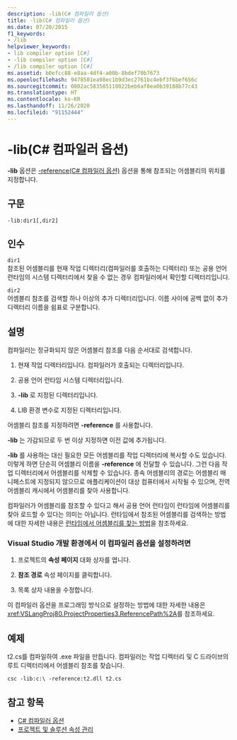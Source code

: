```yaml
---
description: -lib(C# 컴파일러 옵션)
title: -lib(C# 컴파일러 옵션)
ms.date: 07/20/2015
f1_keywords:
- /lib
helpviewer_keywords:
- lib compiler option [C#]
- -lib compiler option [C#]
- /lib compiler option [C#]
ms.assetid: b0efcc88-e8aa-4df4-a00b-8bdef70b7673
ms.openlocfilehash: 9478501ea98ec1b9d3ec2761bc4ebf3f6bef656c
ms.sourcegitcommit: 0802ac583585110022beb6af8ea0b39188b77c43
ms.translationtype: HT
ms.contentlocale: ko-KR
ms.lasthandoff: 11/26/2020
ms.locfileid: "91152444"
---
```

# <a name="-lib-c-compiler-options"></a>-lib(C# 컴파일러 옵션)

**-lib** 옵션은 [-reference(C# 컴파일러 옵션)](./reference-compiler-option.md) 옵션을 통해 참조되는 어셈블리의 위치를 지정합니다.  
  
## <a name="syntax"></a>구문  
  
```console  
-lib:dir1[,dir2]  
```  
  
## <a name="arguments"></a>인수  

 `dir1`  
 참조된 어셈블리를 현재 작업 디렉터리(컴파일러를 호출하는 디렉터리) 또는 공용 언어 런타임의 시스템 디렉터리에서 찾을 수 없는 경우 컴파일러에서 확인할 디렉터리입니다.  
  
 `dir2`  
 어셈블리 참조를 검색할 하나 이상의 추가 디렉터리입니다. 이름 사이에 공백 없이 추가 디렉터리 이름을 쉼표로 구분합니다.  
  
## <a name="remarks"></a>설명  

 컴파일러는 정규화되지 않은 어셈블리 참조를 다음 순서대로 검색합니다.  
  
1. 현재 작업 디렉터리입니다. 컴파일러가 호출되는 디렉터리입니다.  
  
2. 공용 언어 런타임 시스템 디렉터리입니다.  
  
3. **-lib** 로 지정된 디렉터리입니다.  
  
4. LIB 환경 변수로 지정된 디렉터리입니다.  
  
 어셈블리 참조를 지정하려면 **-reference** 를 사용합니다.  
  
 **-lib** 는 가감되므로 두 번 이상 지정하면 이전 값에 추가됩니다.  
  
 **-lib** 를 사용하는 대신 필요한 모든 어셈블리를 작업 디렉터리에 복사할 수도 있습니다. 이렇게 하면 단순히 어셈블리 이름을 **-reference** 에 전달할 수 있습니다. 그런 다음 작업 디렉터리에서 어셈블리를 삭제할 수 있습니다. 종속 어셈블리의 경로는 어셈블리 매니페스트에 지정되지 않으므로 애플리케이션이 대상 컴퓨터에서 시작될 수 있으며, 전역 어셈블리 캐시에서 어셈블리를 찾아 사용합니다.  
  
 컴파일러가 어셈블리를 참조할 수 있다고 해서 공용 언어 런타임이 런타임에 어셈블리를 찾아 로드할 수 있다는 의미는 아닙니다. 런타임에서 참조된 어셈블리를 검색하는 방법에 대한 자세한 내용은 [런타임에서 어셈블리를 찾는 방법](../../../framework/deployment/how-the-runtime-locates-assemblies.md)을 참조하세요.  
  
### <a name="to-set-this-compiler-option-in-the-visual-studio-development-environment"></a>Visual Studio 개발 환경에서 이 컴파일러 옵션을 설정하려면  
  
1. 프로젝트의 **속성 페이지** 대화 상자를 엽니다.  
  
2. **참조 경로** 속성 페이지를 클릭합니다.  
  
3. 목록 상자 내용을 수정합니다.  
  
 이 컴파일러 옵션을 프로그래밍 방식으로 설정하는 방법에 대한 자세한 내용은 <xref:VSLangProj80.ProjectProperties3.ReferencePath%2A>를 참조하세요.  
  
## <a name="example"></a>예제  

 t2.cs를 컴파일하여 .exe 파일을 만듭니다. 컴파일러는 작업 디렉터리 및 C 드라이브의 루트 디렉터리에서 어셈블리 참조를 찾습니다.  
  
```console  
csc -lib:c:\ -reference:t2.dll t2.cs  
```  
  
## <a name="see-also"></a>참고 항목

- [C# 컴파일러 옵션](./index.md)
- [프로젝트 및 솔루션 속성 관리](/visualstudio/ide/managing-project-and-solution-properties)
